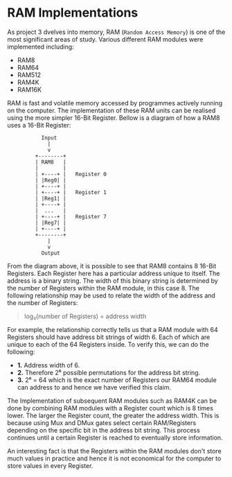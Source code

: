 # RAM Implementations

As project 3 dvelves into memory, RAM (`Random Access Memory`) is one of the most significant areas of study. Various different RAM modules were implemented including:

- RAM8
- RAM64
- RAM512
- RAM4K
- RAM16K

RAM is fast and volatile memory accessed by programmes actively running on the computer. The implementation of these RAM units can be realised using the more simpler 16-Bit Register. Bellow is a diagram of how a RAM8 uses a 16-Bit Register:

```
           Input
             |
             v
         +--------+
         | RAM8   |
         |        |
         | +----+ |   Register 0
         | |Reg0| |
         | +----+ |
         | +----+ |   Register 1
         | |Reg1| |
         | +----+ |
         |  ...   |
         | +----+ |   Register 7
         | |Reg7| |
         | +----+ |
         +--------+
             |
             v
           Output
```

From the diagram above, it is possible to see that RAM8 contains 8 16-Bit Registers. Each Register here has a particular address unique to itself. The address is a binary string. The width of this binary string is determined by the number of Registers within the RAM module, in this case 8. The following relationship may be used to relate the width of the address and the number of Registers:

> log₂(number of Registers) = address width

For example, the relationship correctly tells us that a RAM module with 64 Registers should have address bit strings of width 6. Each of which are unique to each of the 64 Registers inside. To verify this, we can do the following:

- **1.** Address width of 6.
- **2.** Therefore 2⁶ possible permutations for the address bit string.
- **3.** 2⁶ = 64 which is the exact number of Registers our RAM64 module can address to and hence we have verified this claim.

The Implementation of subsequent RAM modules such as RAM4K can be done by combining RAM modules with a Register count which is 8 times lower. The larger the Register count, the greater the address width. This is because using Mux and DMux gates select certain RAM/Registers depending on the specific bit in the address bit string. This process continues until a certain Register is reached to eventually store information.

An interesting fact is that the Registers within the RAM modules don't store much values in practice and hence it is not economical for the computer to store values in every Register.